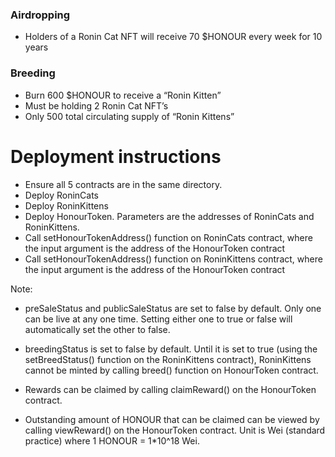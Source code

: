 

### Airdropping

- Holders of a Ronin Cat NFT will receive 70 $HONOUR every week for 10 years


### Breeding

- Burn 600 $HONOUR to receive a “Ronin Kitten”
- Must be holding 2 Ronin Cat NFT’s
- Only 500 total circulating supply of “Ronin Kittens”

# Deployment instructions

- Ensure all 5 contracts are in the same directory.
- Deploy RoninCats
- Deploy RoninKittens
- Deploy HonourToken. Parameters are the addresses of RoninCats and RoninKittens.
- Call setHonourTokenAddress() function on RoninCats contract, where the input argument is the address of the HonourToken contract
- Call setHonourTokenAddress() function on RoninKittens contract, where the input argument is the address of the HonourToken contract

Note: 

- preSaleStatus and publicSaleStatus are set to false by default. Only one can be live at any one time. Setting either one to true or false will automatically set the other to false.
- breedingStatus is set to false by default. Until it is set to true (using the setBreedStatus() function on the RoninKittens contract), RoninKittens cannot be minted by calling breed() function on HonourToken contract.

- Rewards can be claimed by calling claimReward() on the HonourToken contract.
- Outstanding amount of HONOUR that can be claimed can be viewed by calling viewReward() on the HonourToken contract. Unit is Wei (standard practice) where 1 HONOUR = 1*10^18 Wei.







